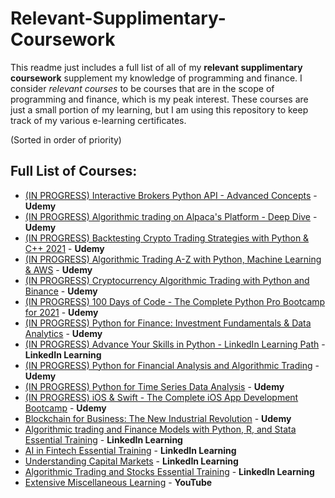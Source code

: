 # Relevant-Supplimentary-Coursework
This readme just includes a full list of all of my **relevant supplimentary coursework** supplement my knowledge of programming and finance. 
I consider *relevant courses* to be courses that are in the scope of programming and finance, which is my peak interest. 
These courses are just a small portion of my learning, but I am using this repository to keep track of my various e-learning certificates.

(Sorted in order of priority)

## Full List of Courses:
* [(IN PROGRESS) Interactive Brokers Python API - Advanced Concepts](https://www.udemy.com/course/interactive-brokers-python-api-advanced-concepts/) - **Udemy**
* [(IN PROGRESS) Algorithmic trading on Alpaca's Platform - Deep Dive](https://www.udemy.com/course/algorithmic-trading-on-alpacas-platform-deep-dive/) - **Udemy**
* [(IN PROGRESS) Backtesting Crypto Trading Strategies with Python & C++ 2021](https://www.udemy.com/course/backtesting-crypto-trading-strategies-with-python-c/) - **Udemy**
* [(IN PROGRESS) Algorithmic Trading A-Z with Python, Machine Learning & AWS](https://www.udemy.com/course/algorithmic-trading-with-python-and-machine-learning/) - **Udemy**
* [(IN PROGRESS) Cryptocurrency Algorithmic Trading with Python and Binance](https://www.udemy.com/course/cryptocurrency-algorithmic-trading-with-python-and-binance/) - **Udemy**
* [(IN PROGRESS) 100 Days of Code - The Complete Python Pro Bootcamp for 2021](https://www.udemy.com/course/100-days-of-code/) - **Udemy**
* [(IN PROGRESS) Python for Finance: Investment Fundamentals & Data Analytics](https://www.udemy.com/course/python-for-finance-investment-fundamentals-data-analytics/) - **Udemy**
* [(IN PROGRESS) Advance Your Skills in Python - LinkedIn Learning Path](https://www.linkedin.com/learning/paths/advance-your-skills-in-python-8969631) - **LinkedIn Learning**
* [(IN PROGRESS) Python for Financial Analysis and Algorithmic Trading](https://www.udemy.com/course/python-for-finance-and-trading-algorithms/) - **Udemy**
* [(IN PROGRESS) Python for Time Series Data Analysis](https://www.udemy.com/course/python-for-time-series-data-analysis/) - **Udemy**
* [(IN PROGRESS) iOS & Swift - The Complete iOS App Development Bootcamp](https://www.udemy.com/course/ios-13-app-development-bootcamp/) - **Udemy**
* [Blockchain for Business: The New Industrial Revolution](https://www.udemy.com/course/blockchain-for-business-the-new-industrial-revolution/) - **Udemy**
* [Algorithmic trading and Finance Models with Python, R, and Stata Essential Training](https://www.linkedin.com/learning/algorithmic-trading-and-finance-models-with-python-r-and-stata-essential-training) - **LinkedIn Learning**
* [AI in Fintech Essential Training](https://www.linkedin.com/learning/ai-in-fintech-essential-training) - **LinkedIn Learning**
* [Understanding Capital Markets](https://www.linkedin.com/learning/understanding-capital-markets) - **LinkedIn Learning**
* [Algorithmic Trading and Stocks Essential Training](https://www.linkedin.com/learning/algorithmic-trading-and-stocks-essential-training) - **LinkedIn Learning**
* [Extensive Miscellaneous Learning](https://www.youtube.com/playlist?list=PLN6bQjqZBIWZHVWr4CLdDvhVSftLBdkjY) - **YouTube**

